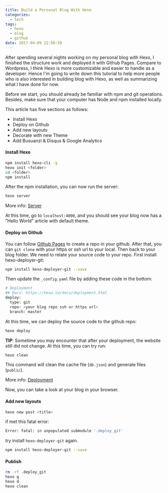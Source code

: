 ```yaml
---
title: Build a Personal Blog With Hexo
categories:
  - tech
tags:
  - hexo
  - blog
  - github
date: 2017-04-09 22:50:50
---
```


After spending several nights working on my personal blog with Hexo, I finished the structure work and deployed it with Github Pages. Compare to Wordpress, I think Hexo is more customizable and easier to handle as a developer. Hence I'm going to write down this tutorial to help more people who is also interested in building blog with Hexo, as well as summarizing what I have done for now.

Before we start, you should already be familiar with npm and git operations. Besides, make sure that your computer has Node and npm installed locally.

This article has five sections as follows:

- Install Hexo
- Deploy on Github
- Add new layouts
- Decorate with new Theme
- Add Busuanzi & Disqus & Google Analytics

#### Install Hexo

```bash
npm install hexo-cli -g
hexo init <folder>
cd <folder>
npm install
```

After the npm installation, you can now run the server:

```bash
hexo server
```

More info: [Server](https://hexo.io/docs/server.html)

At this time, go to `localhost:4000`, and you should see your blog now has a "Hello World" article with default theme.

#### Deploy on Github

You can follow [Github Pages](https://pages.github.com/) to create a repo in your github. After that, you can `git clone` with your https or ssh url to your local.
Then back to your blog folder. We need to relate your source code to your repo. First install hexo-deployer-git:

```bash
npm install hexo-deployer-git --save
```

Then update the `_config.yaml` file by adding these code in the bottom:

```bash
# Deployment
## Docs: https://hexo.io/docs/deployment.html
deploy:
  type: git
  repo: <your blog repo ssh or https url>
  branch: master
```

At this time, we can deploy the source code to the github repo:

```bash
hexo deploy
```

**TIP**: Sometime you may encounter that after your deployment, the website still did not change. At this time, you can try run:

```bash
hexo clean
```

This command will clean the cache file (`db.json`) and generate files (`public`).

More info: [Deployment](https://hexo.io/docs/deployment.html)

Now, you can take a look at your blog in your browser.

#### Add new layouts

```bash
hexo new post <title>
```

if met this fatal error:

```bash
Error: fatal: in unpopulated submodule '.deploy_git'
```

try install `hexo-deployer-git` again.

```bash
npm install hexo-deployer-git --save
```

#### Publish

```bash
rm -rf .deploy_git
hexo g
hexo d
hexo clean
```
